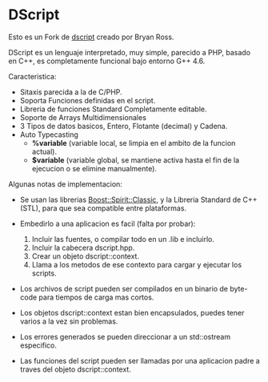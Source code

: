 DScript
=======

Esto es un Fork de [dscript](https://github.com/bryanjamesross/dscript) creado por Bryan Ross.

DScript es un lenguaje interpretado, muy simple, parecido a PHP, basado en C++, es completamente funcional bajo entorno G++ 4.6.

Caracteristica:

* Sitaxis parecida a la de C/PHP.
* Soporta Funciones definidas en el script.
* Libreria de funciones Standard Completamente editable.
* Soporte de Arrays Multidimensionales
* 3 Tipos de datos basicos, Entero, Flotante (decimal) y Cadena.
* Auto Typecasting
  - **%variable** (variable local, se limpia en el ambito de la funcion actual).
  - **$variable** (variable global, se mantiene activa hasta el fin de la ejecucion o se elimine manualmente).

Algunas notas de implementacion:

* Se usan las librerias [Boost::Spirit::Classic](http://www.boost.org/doc/libs/1_50_0/libs/spirit/doc/html/spirit/introduction.html), y la Libreria Standard de C++ (STL), para que sea compatible entre plataformas.
* Embedirlo a una aplicacion es facil (falta por probar):
    1. Incluir las fuentes, o compilar todo en un .lib e incluirlo.
    2. Incluir la cabecera dscript.hpp.
    3. Crear un objeto dscript::context.
    4. Llama a los metodos de ese contexto para cargar y ejecutar los scripts.

* Los archivos de script pueden ser compilados en un binario de byte-code para tiempos de carga mas cortos.
* Los objetos dscript::context estan bien encapsulados, puedes tener varios a la vez sin problemas.
* Los errores generados se pueden direccionar a un std::ostream especifico.
* Las funciones del script pueden ser llamadas por una aplicacion padre a traves del objeto dscript::context.